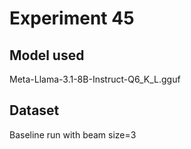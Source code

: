 # Experiment 45

## Model used

Meta-Llama-3.1-8B-Instruct-Q6_K_L.gguf

## Dataset

Baseline run with beam size=3
